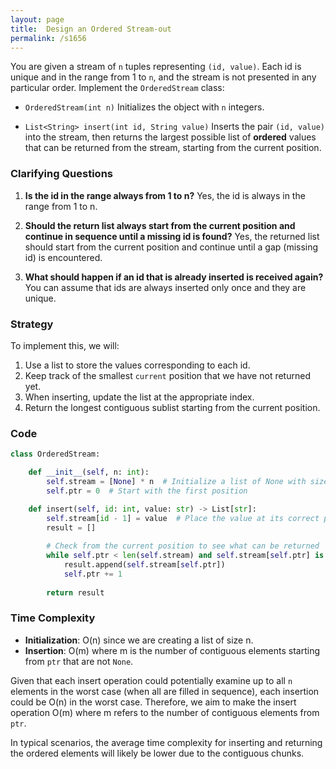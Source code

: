 ```yaml
---
layout: page
title:  Design an Ordered Stream-out
permalink: /s1656
---
```


You are given a stream of `n` tuples representing `(id, value)`. Each id is unique and in the range from 1 to `n`, and the stream is not presented in any particular order. Implement the `OrderedStream` class:

- `OrderedStream(int n)` Initializes the object with `n` integers.
  
- `List<String> insert(int id, String value)` Inserts the pair `(id, value)` into the stream, then returns the largest possible list of **ordered** values that can be returned from the stream, starting from the current position.

### Clarifying Questions

1. **Is the id in the range always from 1 to n?**
   Yes, the id is always in the range from 1 to n.

2. **Should the return list always start from the current position and continue in sequence until a missing id is found?**
   Yes, the returned list should start from the current position and continue until a gap (missing id) is encountered.

3. **What should happen if an id that is already inserted is received again?**
   You can assume that ids are always inserted only once and they are unique.

### Strategy

To implement this, we will:
1. Use a list to store the values corresponding to each id.
2. Keep track of the smallest `current` position that we have not returned yet.
3. When inserting, update the list at the appropriate index.
4. Return the longest contiguous sublist starting from the current position.

### Code

```python
class OrderedStream:

    def __init__(self, n: int):
        self.stream = [None] * n  # Initialize a list of None with size n
        self.ptr = 0  # Start with the first position

    def insert(self, id: int, value: str) -> List[str]:
        self.stream[id - 1] = value  # Place the value at its correct position
        result = []
        
        # Check from the current position to see what can be returned
        while self.ptr < len(self.stream) and self.stream[self.ptr] is not None:
            result.append(self.stream[self.ptr])
            self.ptr += 1
            
        return result
```

### Time Complexity

- **Initialization**: O(n) since we are creating a list of size n.
- **Insertion**: O(m) where m is the number of contiguous elements starting from `ptr` that are not `None`.

Given that each insert operation could potentially examine up to all `n` elements in the worst case (when all are filled in sequence), each insertion could be O(n) in the worst case. Therefore, we aim to make the insert operation O(m) where m refers to the number of contiguous elements from `ptr`. 

In typical scenarios, the average time complexity for inserting and returning the ordered elements will likely be lower due to the contiguous chunks.